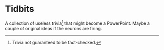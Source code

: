 # Tidbits

A collection of useless trivia[^1] that might become a PowerPoint. Maybe a couple of original ideas if the neurons are firing.

[^1]: Trivia not guaranteed to be fact-checked.